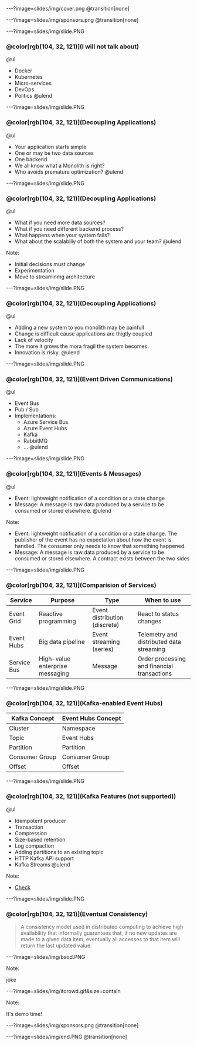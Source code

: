 ---?image=slides/img/cover.png
@transition[none]

---?image=slides/img/sponsors.png
@transition[none]

---?image=slides/img/slide.PNG

### @color[rgb(104, 32, 121)](I will not talk about)

@ul
- Docker
- Kubernetes
- Micro-services
- DevOps
- Politics
@ulend

---?image=slides/img/slide.PNG

### @color[rgb(104, 32, 121)](Decoupling Applications)

@ul
- Your application starts simple
- One or may be two data sources
- One backend
- We all know what a Monolith is right?
- Who avoids premature optimization?
@ulend

---?image=slides/img/slide.PNG

### @color[rgb(104, 32, 121)](Decoupling Applications)

@ul
- What if you need more data sources?
- What if you need different backend process?
- What happens when your system fails?
- What about the scalabiliy of both the system and your team?
@ulend

Note:

* Initial decisions must change
* Experimentation
* Move to streaminmg architecture

---?image=slides/img/slide.PNG

### @color[rgb(104, 32, 121)](Decoupling Applications)

@ul
- Adding a new system to you monolith may be painfull
- Change is difficult cause applications are thigtly coupled
- Lack of velocity
- The more it grows the mora fragil the system becomes.
- Innovation is risky.
@ulend

---?image=slides/img/slide.PNG

### @color[rgb(104, 32, 121)](Event Driven Communications)

@ul
- Event Bus
- Pub / Sub
- Implementations:
  * Azure Service Bus
  * Azure Event Hubs
  * Kafka
  * RabbitMQ
  * ...
@ulend

---?image=slides/img/slide.PNG

### @color[rgb(104, 32, 121)](Events & Messages)

@ul
- Event: lightweight notification of a condition or a state change
- Message: A message is raw data produced by a service to be consumed or stored elsewhere.
@ulend

Note:

* Event: lightweight notification of a condition or a state change. The publisher of the event has no expectation about how the event is handled. The consumer only needs to know that something happened.
* Message: A message is raw data produced by a service to be consumed or stored elsewhere. A contract exists between the two sides

---?image=slides/img/slide.PNG

### @color[rgb(104, 32, 121)](Comparision of Services)

| Service | Purpose | Type | When to use |
| ------- | ------- | ---- | ----------- |
| Event Grid | Reactive programming | Event distribution (discrete) | React to status changes |
| Event Hubs | Big data pipeline | Event streaming (series) | Telemetry and distributed data streaming |
| Service Bus | High-value enterprise messaging | Message | Order processing and financial transactions |

---?image=slides/img/slide.PNG

### @color[rgb(104, 32, 121)](Kafka-enabled Event Hubs)

| Kafka Concept | Event Hubs Concept |
| ------------- | ------------------ |
| Cluster | Namespace |
| Topic | Event Hubs |
| Partition | Partition |
| Consumer Group |Consumer Group |
| Offset | Offset |

---?image=slides/img/slide.PNG

### @color[rgb(104, 32, 121)](Kafka Features (not supported))

@ul
- Idempotent producer
- Transaction
- Compression
- Size-based retention
- Log compaction
- Adding partitions to an existing topic
- HTTP Kafka API support
- Kafka Streams
@ulend  

Note:

* [Check](https://docs.microsoft.com/en-us/azure/event-hubs/event-hubs-for-kafka-ecosystem-overview)

---?image=slides/img/slide.PNG

### @color[rgb(104, 32, 121)](Eventual Consistency)

> A consistency model used in distributed computing to achieve high availability that informally guarantees that, if no new updates are made to a given data item, eventually all accesses to that item will return the last updated value.

---?image=slides/img/bsod.PNG

Note:

joke

---?image=slides/img/itcrowd.gif&size=contain

Note:

It's demo time!

---?image=slides/img/sponsors.png
@transition[none]

---?image=slides/img/end.PNG
@transition[none]